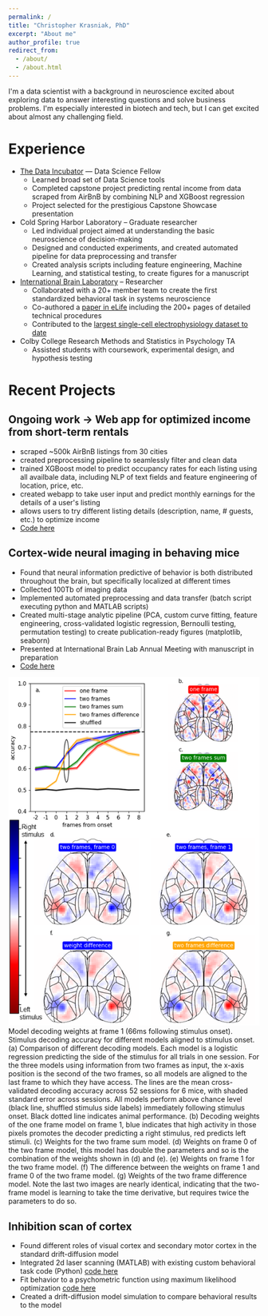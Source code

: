 ```yaml
---
permalink: /
title: "Christopher Krasniak, PhD"
excerpt: "About me"
author_profile: true
redirect_from: 
  - /about/
  - /about.html
---
```


I'm a data scientist with a background in neuroscience excited about exploring data to answer interesting questions and solve business problems. I'm especially interested in biotech and tech, but I can get excited about almost any challenging field.

Experience
======
- [The Data Incubator](https://www.thedataincubator.com/programs/data-science-fellowship/) — Data Science Fellow
    - Learned broad set of Data Science tools
    - Completed capstone project predicting rental income from data scraped from AirBnB by combining NLP and XGBoost regression
    - Project selected for the prestigious Capstone Showcase presentation
- Cold Spring Harbor Laboratory – Graduate researcher
    - Led individual project aimed at understanding the basic neuroscience of decision-making
    - Designed and conducted experiments, and created automated pipeline for data preprocessing and transfer
    - Created analysis scripts including feature engineering, Machine Learning, and statistical testing, to create figures for a manuscript
- [International Brain Laboratory](https://www.internationalbrainlab.com/) – Researcher
    - Collaborated with a 20+ member team to create the first standardized behavioral task in systems neuroscience
    - Co-authored a [paper in eLife](https://elifesciences.org/articles/63711) including the 200+ pages of detailed technical procedures
    - Contributed to the [largest single-cell electrophysiology dataset to date](https://www.biorxiv.org/content/10.1101/2022.05.09.491042v2)
- Colby College Research Methods and Statistics in Psychology TA
    - Assisted students with coursework, experimental design, and hypothesis testing


Recent Projects
======
 
Ongoing work -> Web app for optimized income from short-term rentals
----
- scraped ~500k AirBnB listings from 30 cities 
- created preprocessing pipeline to seamlessly filter and clean data
- trained XGBoost model to predict occupancy rates for each listing using all availbale data, including NLP of text fields and feature engineering of location, price, etc.
- created webapp to take user input and predict monthly earnings for the details of a user's listing
- allows users to try different listing details (description, name, # guests, etc.) to optimize income
- [Code here](https://github.com/cskrasniak/rentals)


Cortex-wide neural imaging in behaving mice
----
- Found that neural information predictive of behavior is both distributed throughout the brain, but specifically localized at different times
- Collected 100Tb of imaging data
- Implemented automated preprocessing and data transfer (batch script executing python and MATLAB scripts)
- Created multi-stage analytic pipeline (PCA, custom curve fitting, feature engineering, cross-validated logistic regression, Bernoulli testing, permutation testing) to create publication-ready figures (matplotlib, seaborn)
- Presented at International Brain Lab Annual Meeting with manuscript in preparation
- [Code here](https://github.com/cskrasniak/wfield/tree/master/notebooks)

![Logistic regression weights across the mouse cortex for decoding stimulus side](../images/model_comparison_weights_frame_3.png)
Model decoding weights at frame 1 (66ms following stimulus onset). Stimulus decoding accuracy for different models aligned to stimulus onset. (a) Comparison of different decoding models. Each model is a logistic regression predicting the side of the stimulus for all trials in one session. For the three models using information from two frames as input, the x-axis position is the second of the two frames, so all models are aligned to the last frame to which they have access. The lines are the mean cross-validated decoding accuracy across 52 sessions for 6 mice, with shaded standard error across sessions. All models perform above chance level (black line, shuffled stimulus side labels) immediately following stimulus onset. Black dotted line indicates animal performance. (b) Decoding weights of the one frame model on frame 1, blue indicates that high activity in those pixels promotes the decoder predicting a right stimulus, red predicts left stimuli. (c) Weights for the two frame sum model. (d) Weights on frame 0 of the two frame model, this model has double the parameters and so is the combination of the weights shown in (d) and (e). (e) Weights on frame 1 for the two frame model. (f) The difference between the weights on frame 1 and frame 0 of the two frame model. (g) Weights of the two frame difference model. Note the last two images are nearly identical, indicating that the two-frame model is learning to take the time derivative, but requires twice the parameters to do so.

Inhibition scan of cortex
----
- Found different roles of visual cortex and secondary motor cortex in the standard drift-diffusion model
- Integrated 2d laser scanning (MATLAB) with existing custom behavioral task code (Python) [code here](https://github.com/cskrasniak/lesion_project/tree/master/GalvoScanning)
- Fit behavior to a psychometric function using maximum likelihood optimization [code here](https://github.com/cskrasniak/lesion_project/blob/master/thesis_scan_analysis)
- Created a drift-diffusion model simulation to compare behavioral results to the model



